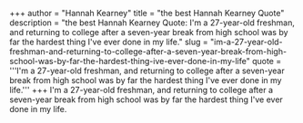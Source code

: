 +++
author = "Hannah Kearney"
title = "the best Hannah Kearney Quote"
description = "the best Hannah Kearney Quote: I'm a 27-year-old freshman, and returning to college after a seven-year break from high school was by far the hardest thing I've ever done in my life."
slug = "im-a-27-year-old-freshman-and-returning-to-college-after-a-seven-year-break-from-high-school-was-by-far-the-hardest-thing-ive-ever-done-in-my-life"
quote = '''I'm a 27-year-old freshman, and returning to college after a seven-year break from high school was by far the hardest thing I've ever done in my life.'''
+++
I'm a 27-year-old freshman, and returning to college after a seven-year break from high school was by far the hardest thing I've ever done in my life.
